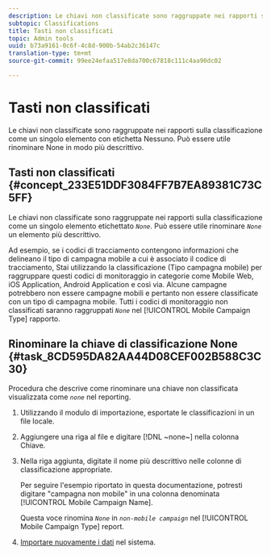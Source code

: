 ```yaml
---
description: Le chiavi non classificate sono raggruppate nei rapporti sulla classificazione come un singolo elemento con etichetta Nessuno. Può essere utile rinominare None in modo più descrittivo.
subtopic: Classifications
title: Tasti non classificati
topic: Admin tools
uuid: b73a9161-0c6f-4c8d-900b-54ab2c36147c
translation-type: tm+mt
source-git-commit: 99ee24efaa517e8da700c67818c111c4aa90dc02

---
```



# Tasti non classificati

Le chiavi non classificate sono raggruppate nei rapporti sulla classificazione come un singolo elemento con etichetta Nessuno. Può essere utile rinominare None in modo più descrittivo.

## Tasti non classificati {#concept_233E51DDF3084FF7B7EA89381C73C5FF}

Le chiavi non classificate sono raggruppate nei rapporti sulla classificazione come un singolo elemento etichettato *`None`*. Può essere utile rinominare *`None`* un elemento più descrittivo.

Ad esempio, se i codici di tracciamento contengono informazioni che delineano il tipo di campagna mobile a cui è associato il codice di tracciamento, Stai utilizzando la classificazione (Tipo campagna mobile) per raggruppare questi codici di monitoraggio in categorie come Mobile Web, iOS Application, Android Application e così via. Alcune campagne potrebbero non essere campagne mobili e pertanto non essere classificate con un tipo di campagna mobile. Tutti i codici di monitoraggio non classificati saranno raggruppati *`None`* nel [!UICONTROL Mobile Campaign Type] rapporto.

## Rinominare la chiave di classificazione None {#task_8CD595DA82AA44D08CEF002B588C3C30}

<!-- 

t_rename_classification_none.xml

 -->

Procedura che descrive come rinominare una chiave non classificata visualizzata come *`none`* nel reporting.

1. Utilizzando il modulo di importazione, esportate le classificazioni in un file locale.
1. Aggiungere una riga al file e digitare [!DNL ~none~] nella colonna Chiave.
1. Nella riga aggiunta, digitate il nome più descrittivo nelle colonne di classificazione appropriate.

   Per seguire l'esempio riportato in questa documentazione, potresti digitare "campagna non mobile" in una colonna denominata [!UICONTROL Mobile Campaign Name].

   Questa voce rinomina *`None`* in *`non-mobile campaign`* nel [!UICONTROL Mobile Campaign Type] report.
1. [Importare nuovamente i dati](/help/components/c-classifications2/c-classifications-importer/import-file.md) nel sistema.
